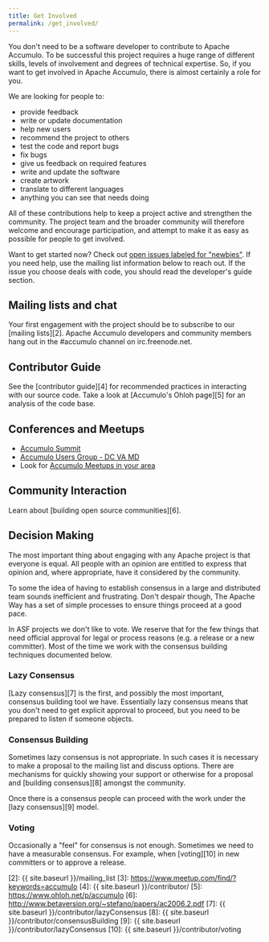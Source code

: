 ```yaml
---
title: Get Involved
permalink: /get_involved/
---
```


You don't need to be a software developer to contribute to 
Apache Accumulo. To be successful this project 
requires a huge range of different skills, levels of involvement and degrees of 
technical expertise. So, if you want to get involved in Apache Accumulo, there 
is almost certainly a role for you. 

We are looking for people to:

  - provide feedback
  - write or update documentation
  - help new users
  - recommend the project to others
  - test the code and report bugs
  - fix bugs
  - give us feedback on required features
  - write and update the software
  - create artwork
  - translate to different languages
  - anything you can see that needs doing

All of these contributions help to keep a project active and strengthen 
the community. The project team and the broader community will 
therefore welcome and encourage participation, and attempt to make it 
as easy as possible for people to get involved.

Want to get started now? Check out [open issues labeled for "newbies"][1]. If you need help, use the mailing list information below to reach out. If the issue you choose deals with code, you should read the developer's guide section.

## Mailing lists and chat

Your first engagement with the project should be to subscribe to our
[mailing lists][2].  Apache Accumulo developers and community members
hang out in the #accumulo channel on irc.freenode.net.

## Contributor Guide

See the [contributor guide][4] for recommended practices in interacting with our source code.
Take a look at [Accumulo's Ohloh page][5] for an analysis of the code base.

## Conferences and Meetups

* [Accumulo Summit](http://accumulosummit.com)
* [Accumulo Users Group - DC VA MD](https://www.meetup.com/Accumulo-Users-DC/)
* Look for [Accumulo Meetups in your area](https://www.meetup.com/find/?keywords=accumulo)

## Community Interaction

Learn about [building open source communities][6].

## Decision Making

The most important thing about engaging with any Apache project is that everyone
is equal. All people with an opinion are entitled to express that opinion and, where 
appropriate, have it considered by the community.

To some the idea of having to establish consensus in a large and distributed team 
sounds inefficient and frustrating. Don't despair though, The Apache Way has a
set of simple processes to ensure things proceed at a good pace.

In ASF projects we don't like to vote. We reserve that for the few things that need 
official approval for legal or process reasons (e.g. a release or a new committer). 
Most of the time we work with the consensus building techniques documented below.

### Lazy Consensus

[Lazy consensus][7] is the first, and possibly the most important, consensus building 
tool we have. Essentially lazy consensus means that you don't need to get explicit
approval to proceed, but you need to be prepared to listen if someone objects.

### Consensus Building

Sometimes lazy consensus is not appropriate. In such cases it is necessary to
make a proposal to the mailing list and discuss options. There are mechanisms
for quickly showing your support or otherwise for a proposal and 
[building consensus][8] amongst the community.

Once there is a consensus people can proceed with the work under the [lazy 
consensus][9] model.

### Voting

Occasionally a "feel" for consensus is not enough. Sometimes we need to 
have a measurable consensus. For example, when [voting][10] in new committers or 
to approve a release. 

[1]: https://s.apache.org/newbie_accumulo_tickets
[2]: {{ site.baseurl }}/mailing_list
[3]: https://www.meetup.com/find/?keywords=accumulo
[4]: {{ site.baseurl }}/contributor/
[5]: https://www.ohloh.net/p/accumulo
[6]: http://www.betaversion.org/~stefano/papers/ac2006.2.pdf
[7]: {{ site.baseurl }}/contributor/lazyConsensus
[8]: {{ site.baseurl }}/contributor/consensusBuilding
[9]: {{ site.baseurl }}/contributor/lazyConsensus
[10]: {{ site.baseurl }}/contributor/voting
